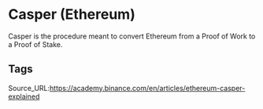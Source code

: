# Casper (Ethereum)
Casper is the procedure meant to convert Ethereum from a Proof of Work to a Proof of Stake.
## Tags
Source_URL:https://academy.binance.com/en/articles/ethereum-casper-explained
